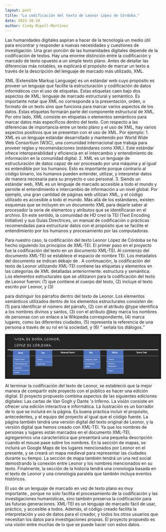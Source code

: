 ```yaml
---
layout: post
title: "La codificación del texto de Leonor López de Córdoba."
date: 2021-10-24
author: Cindy Ripoll-Martinez 
---
```


  Las humanidades digitales aspiran a hacer de la tecnología un medio útil para encontrar y responder a nuevas necesidades y cuestiones de investigación. Una gran porción de las humanidades digitales depende de la codificación de textos. Hay una enorme distinción entre la codificación y marcado de texto opuesto a un simple texto plano. Antes de detallar las diferencias más notables, se explicará el propósito de marcar un texto a través de la descripción del lenguaje de marcado más utilizado, XML. 
  
  XML (Extensible Markup Language) es un estándar web cuyo  propósito es proveer un lenguaje que facilite la estructuración y codificación de datos informáticos  con el uso de etiquetas. Estas etiquetas caen bajo dos aspectos de XML: lenguaje de marcado estructural y semántico. Es importante notar que XML no corresponde a la presentación, orden, o formato de un texto sino que funciona para marcar varios aspectos de los datos. Estas etiquetas formarán parte del componente estructural de XML. Por otro lado, XML consiste en etiquetas o elementos semánticos para marcar datos más específicos dentro del texto. Con respecto a las diferencias de importancia entre un texto plano y el uso de XML, hay varios aspectos positivos que se presentan con el uso de XML. Por ejemplo:
    1. XML es un lenguaje estándar  desarrollado y mantenido por World Wide Web Consortium (W3C), una comunidad internacional que trabaja para proveer reglas y recomendaciones (estándares como XML). Este estándar ofrece interoperabilidad y eficiencia en el intercambio y entendimiento de información en la comunidad digital. 
    2. XML es un lenguaje de estructuración de datos capaz de ser procesado por una máquina y al igual es entendible por los humanos. Esto es importante porque contrario al código binario, los humanos pueden entender, utilizar, y interpretar datos de manera necesaria para su proyecto o uso personal. 
    3. Siendo un estándar web, XML es un lenguaje de marcado accesible a todo el mundo y permite el entendimiento e intercambio de información a un nivel global. Por ejemplo, una gran cantidad de páginas web utilizan XML, y el código utilizado es accesible a todo el mundo. 
  Más allá de los estándares, existen esquemas que se incluyen en un documento XML para dejarle saber al procesador la serie de elementos y atributos que se identificaran en el archivo. En este sentido, la comunidad de HD creó la  TEI (Text Encoding Initiative) y sus  Guías Directrices, un manual de codificación o prácticas recomendadas para estructurar datos con el propósito que se facilite el entendimiento por los humanos y procesamiento por las computadoras. 
  
  Para nuestro caso, la codificación  del texto Leonor López de Córdoba se ha hecho siguiendo  los principios de  XML-TEI. El primer paso en el proyecto fue la codificación del texto en un documento XML-TEI. Al comienzo del documento XML-TEI se establece el espacio de nombre TEI. Los metadatos del documento se indican debajo de <TEIHeader>.  A continuación, la codificación del texto de Leonor utilizando XML-TEI contiene las etiquetas y elementos en las categorías de XML detalladas anteriormente: estructura y semántica. Los elementos estructurales que se utilizaron para la codificación del texto de Leonor fueron: (1) <text> que contiene el cuerpo del texto, (2) <body> incluye el texto escrito por Leonor, y (3) <p> para distinguir los párrafos dentro del texto de Leonor. Los elementos semánticos utilizados dentro de los elementos estructurales consisten de: (1) <num> para identificar el número del párrafo, (2) <name> con el atributo @type identifica a los nombres divinos y santos, (3) <persName> con el atributo @key marca los nombres de personas con un enlace a la Wikipedia correspondiente, (4) <placeName> marca lugares, como las diferentes ciudades, (5) <roleName> representa la referencia de una persona a través de su rol en la sociedad, y (6) <q> señala los diálogos. 

<img src="/assets/images/img/005.png" align="center" border="5px solid #000000">

Al terminar la codificación del texto de Leonor, se estableció que la mejor manera de compartir este proyecto con el público es hacer una edición digital. El proyecto propuesto combina aspectos de las siguientes ediciones digitales: Las cartas de Van Gogh y Dante 's Inferno. La visión consiste en ofrecer una edición interactiva e informática. La ilustración es un borrador de lo que se incluirá en la página. Es buena práctica incluir el propósito, antecedentes, y el equipo del proyecto al igual que el código fuente. La página también tendrá una versión digital del texto original de Leonor, y la versión digital que hemos creado con XML-TEI. Ya que los nombres de personas y lugares están marcados en el documento XML-TEI, agregaremos una característica que presentará una pequeña descripción cuando el mouse pase sobre los nombres. En la sección de mapas, se incluirá un Google Maps de los lugares mencionados por Leonor en el presente, y se creará un mapa medieval para representar las ciudades durante su tiempo. La sección de mapa también tendrá un una red social  demostrando la conexión entre Leonor y los nombres mencionados en su texto.  Finalmente, la sección de la historia tendrá una cronología basada en el texto de Leonor y una cronología paralela  que también incluya eventos históricos. 
	
El uso de un lenguaje de marcado en vez de texto plano es muy importante., porque no solo facilita el procesamiento de la codificación y las investigaciones humanísticas, sino también preserva la codificación para las futuras generaciones. XML-TEI es un lenguaje de marcado fácil de usar, práctico, y accesible a todos. Además, el código creado facilita la interpretación y uso de datos para el creador, y todos los otros usuarios que necesitan los datos para investigaciones propias. El proyecto propuesto es una visión entre muchas de lo que se puede hacer con estos datos.
